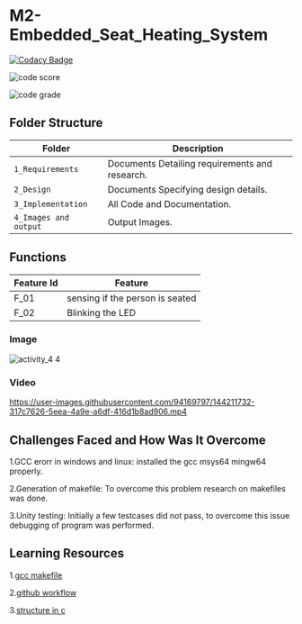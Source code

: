 # M2-Embedded_Seat_Heating_System

[![Codacy Badge](https://app.codacy.com/project/badge/Grade/f803f513abc64609aef541e8ffde0ec3)](https://www.codacy.com/gh/mayuri-salankar/M2_Embedded_Seat_Heating_System/dashboard?utm_source=github.com&amp;utm_medium=referral&amp;utm_content=mayuri-salankar/M2_Embedded_Seat_Heating_System&amp;utm_campaign=Badge_Grade)

![code score](https://api.codiga.io/project/30212/score/svg)

![code grade](https://api.codiga.io/project/30212/status/svg)

## Folder Structure
Folder               | Description
-------------------  | -----------------------------------------
`1_Requirements`     | Documents Detailing requirements and research.
`2_Design`           | Documents Specifying design details.
`3_Implementation`   | All Code and Documentation.
`4_Images and output`| Output Images.


## Functions 

| Feature Id | Feature |
| -----------|---------|
|F_01|  sensing if the person is seated  |
|F_02| Blinking the LED  |


### Image

![activity_4 4](https://user-images.githubusercontent.com/94169797/144205368-60e9bf0a-fb85-4913-92df-f6a46ada786a.jpg)

### Video


https://user-images.githubusercontent.com/94169797/144211732-317c7626-5eea-4a9e-a6df-416d1b8ad906.mp4

## Challenges Faced and How Was It Overcome

1.GCC erorr in windows and linux: installed the gcc msys64 mingw64 properly.

2.Generation of makefile: To overcome this problem research on makefiles was done.

3.Unity testing: Initially a few testcases did not pass, to overcome this issue debugging of program was performed.

## Learning Resources

1.[gcc makefile](https://www3.ntu.edu.sg/home/ehchua/programming/cpp/gcc_make.html#zz-2.1)

2.[github workflow](https://www.programiz.com/c-programming/c-dynamic-memory-allocation)

3.[structure in c](https://www.studytonight.com/c/structures-in-c.php/)
